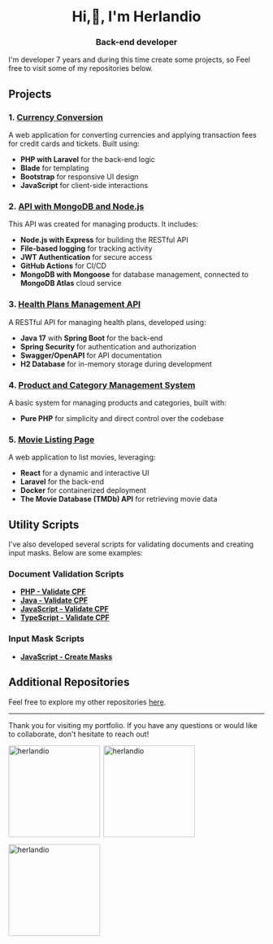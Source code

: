 <h1 align="center">Hi,👋, I'm Herlandio</h1>
<h3 align="center">Back-end developer</h3>

I'm developer 7 years and during this time create some projects, so Feel free to visit some of my repositories below.

## Projects

### 1. [Currency Conversion](https://github.com/herlandio/currency-conversion)
A web application for converting currencies and applying transaction fees for credit cards and tickets. Built using:
- **PHP with Laravel** for the back-end logic
- **Blade** for templating
- **Bootstrap** for responsive UI design
- **JavaScript** for client-side interactions

### 2. [API with MongoDB and Node.js](https://github.com/herlandio/api-mongodb-nodejs)
This API was created for managing products. It includes:
- **Node.js with Express** for building the RESTful API
- **File-based logging** for tracking activity
- **JWT Authentication** for secure access
- **GitHub Actions** for CI/CD
- **MongoDB with Mongoose** for database management, connected to **MongoDB Atlas** cloud service

### 3. [Health Plans Management API](https://github.com/herlandio/health-plans-management)
A RESTful API for managing health plans, developed using:
- **Java 17** with **Spring Boot** for the back-end
- **Spring Security** for authentication and authorization
- **Swagger/OpenAPI** for API documentation
- **H2 Database** for in-memory storage during development

### 4. [Product and Category Management System](https://github.com/herlandio/product-category-management)
A basic system for managing products and categories, built with:
- **Pure PHP** for simplicity and direct control over the codebase

### 5. [Movie Listing Page](https://github.com/herlandio/movie-listing)
A web application to list movies, leveraging:
- **React** for a dynamic and interactive UI
- **Laravel** for the back-end
- **Docker** for containerized deployment
- **The Movie Database (TMDb) API** for retrieving movie data

## Utility Scripts

I've also developed several scripts for validating documents and creating input masks. Below are some examples:

### Document Validation Scripts
- **[PHP - Validate CPF](https://github.com/herlandio/validate-cpf-php)**
- **[Java - Validate CPF](https://github.com/herlandio/validate-cpf-java)**
- **[JavaScript - Validate CPF](https://github.com/herlandio/validate-cpf-js)**
- **[TypeScript - Validate CPF](https://github.com/herlandio/validate-cpf-ts)**

### Input Mask Scripts
- **[JavaScript - Create Masks](https://github.com/herlandio/create-masks-js)**

## Additional Repositories
Feel free to explore my other repositories [here](https://github.com/herlandio?tab=repositories).

---

Thank you for visiting my portfolio. If you have any questions or would like to collaborate, don't hesitate to reach out!

<div>
  <p><img align="left" height="180em" src="https://github-readme-stats.vercel.app/api/top-langs?username=herlandio&show_icons=true&locale=en&layout=compact" alt="herlandio" /></p>
  <p>&nbsp;<img align="center" height="180em" src="https://github-readme-stats.vercel.app/api?username=herlandio&show_icons=true&locale=en" alt="herlandio" /></p>
  <p><img align="center" height="180em" src="https://github-readme-streak-stats.herokuapp.com/?user=herlandio&" alt="herlandio" /></p>
</div>
